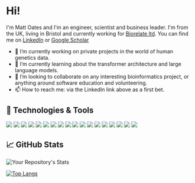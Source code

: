<!-- [![Header](https://raw.githubusercontent.com/MattOates/MattOates/master/header.png "Header")](https://www.mattoates.co.uk/) -->

# Hi!

I'm Matt Oates and I'm an engineer, scientist and business leader. I'm from the UK, living in Bristol and currently working for [Biorelate ltd](https://biorelate.com/). You can find me on [LinkedIn](https://www.linkedin.com/in/meoates/) or [Google Scholar](http://scholar.mattoates.co.uk/)

- 🔭 I’m currently working on private projects in the world of human genetics data.
- 🌱 I’m currently learning about the transformer architecture and large language models.
- 👯 I’m looking to collaborate on any interesting bioinformatics project, or anything around software education and volunteering.
- 📫 How to reach me: via the LinkedIn link above as a first bet.

## 🔧 Technologies & Tools

![](https://img.shields.io/badge/OS-MacOS-informational?style=flat&logo=macos&logoColor=white&color=A020F0)
![](https://img.shields.io/badge/OS-Linux-informational?style=flat&logo=linux&logoColor=white&color=A020F0)
![](https://img.shields.io/badge/Editor-PyCharm-informational?style=flat&logo=pycharm&logoColor=white&color=A020F0)
![](https://img.shields.io/badge/Code-Python-informational?style=flat&logo=python&logoColor=white&color=A020F0)
![](https://img.shields.io/badge/Code-R-informational?style=flat&logo=r&logoColor=white&color=A020F0)
![](https://img.shields.io/badge/Code-JavaScript-informational?style=flat&logo=javascript&logoColor=white&color=A020F0)
![](https://img.shields.io/badge/Code-Perl-informational?style=flat&logo=perl&logoColor=white&color=A020F0)
![](https://img.shields.io/badge/Code-PHP-informational?style=flat&logo=php&logoColor=white&color=A020F0)
![](https://img.shields.io/badge/Code-Rust-informational?style=flat&logo=rust&logoColor=white&color=A020F0)
![](https://img.shields.io/badge/Code-C-informational?style=flat&logo=c&logoColor=white&color=A020F0)
![](https://img.shields.io/badge/Code-Java-informational?style=flat&logo=java&logoColor=white&color=A020F0)
![](https://img.shields.io/badge/Shell-Bash-informational?style=flat&logo=gnu-bash&logoColor=white&color=A020F0)
![](https://img.shields.io/badge/Code-Raku-informational?style=flat&color=A020F0)
![](https://img.shields.io/badge/Code-Icon-informational?style=flat&color=A020F0)
![](https://img.shields.io/badge/Tools-PostgreSQL-informational?style=flat&logo=postgresql&logoColor=white&color=A020F0)
![](https://img.shields.io/badge/Tools-Docker-informational?style=flat&logo=docker&logoColor=white&color=A020F0)
![](https://img.shields.io/badge/Cloud-AWS-informational?style=flat&logo=amazon&logoColor=white&color=A020F0)
![](https://img.shields.io/badge/Cloud-GCP-informational?style=flat&logo=google&logoColor=white&color=A020F0)

## &#x1f4c8; GitHub Stats

![Your Repository's Stats](https://github-readme-stats.vercel.app/api?username=MattOates&show_icons=true&theme=tokyonight&hide_border=true&include_all_commits=true&count_private=true)

[![Top Langs](https://github-readme-stats.vercel.app/api/top-langs/?username=MattOates&theme=tokyonight&hide_border=true&hide=javascript,html,vim%20script,css&langs_count=8&layout=compact)](https://github.com/MattOates/github-readme-stats)


<!--
**MattOates/MattOates** is a ✨ _special_ ✨ repository because its `README.md` (this file) appears on your GitHub profile.

Here are some ideas to get you started:

- 🔭 I’m currently working on ...
- 🌱 I’m currently learning ...
- 👯 I’m looking to collaborate on ...
- 🤔 I’m looking for help with ...
- 💬 Ask me about ...
- 📫 How to reach me: ...
- 😄 Pronouns: ...
- ⚡ Fun fact: ...
-->
